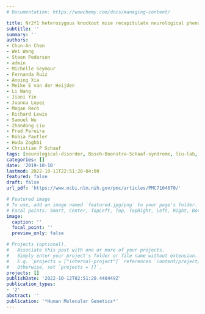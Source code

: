 ```yaml
---
# Documentation: https://wowchemy.com/docs/managing-content/

title: Nr2f1 heterozygous knockout mice recapitulate neurological phenotypes of Bosch-Boonstra-Schaaf optic atrophy syndrome and show impaired hippocampal synaptic plasticity
subtitle: ''
summary: ''
authors:
- Chun-An Chen
- Wei Wang
- Steen Pedersen
- admin
- Michelle Seymour
- Fernanda Ruiz
- Anping Xia
- Meike E van der Heijden
- Li Wang
- Jiani Yin
- Joanna Lopez
- Megan Rech
- Richard Lewis 
- Samuel Wu
- Zhandong Liu 
- Fred Pereira 
- Robia Pautler 
- Huda Zoghbi 
- Christian P Schaaf
tags: [neurological-disorder, Bosch-Boonstra-Schaaf-syndrome, liu-lab, zoghbi-lab]
categories: []
date: '2019-10-10'
lastmod: 2022-10-11T22:51:20-04:00
featured: false
draft: false
url_pdf: 'https://www.ncbi.nlm.nih.gov/pmc/articles/PMC7104670/'

# Featured image
# To use, add an image named `featured.jpg/png` to your page's folder.
# Focal points: Smart, Center, TopLeft, Top, TopRight, Left, Right, BottomLeft, Bottom, BottomRight.
image:
  caption: ''
  focal_point: ''
  preview_only: false

# Projects (optional).
#   Associate this post with one or more of your projects.
#   Simply enter your project's folder or file name without extension.
#   E.g. `projects = ["internal-project"]` references `content/project/deep-learning/index.md`.
#   Otherwise, set `projects = []`.
projects: []
publishDate: '2022-10-12T02:51:20.440449Z'
publication_types:
- '2'
abstract: ''
publication: '*Human Molecular Genetics*'
---
```

